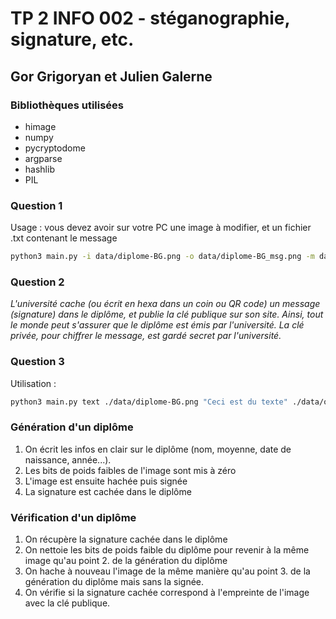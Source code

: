 # TP 2 INFO 002 - stéganographie, signature, etc.

## Gor Grigoryan et Julien Galerne

### Bibliothèques utilisées

- himage
- numpy
- pycryptodome
- argparse
- hashlib
- PIL

### Question 1

Usage : vous devez avoir sur votre PC une image à modifier, et un fichier .txt contenant le message

```sh
python3 main.py -i data/diplome-BG.png -o data/diplome-BG_msg.png -m data/msg.txt
```

### Question 2

_L'université cache (ou écrit en hexa dans un coin ou QR code) un message (signature) dans le diplôme, et publie la clé publique sur son site. Ainsi, tout le monde peut s'assurer que le diplôme est émis par l'université. La clé privée, pour chiffrer le message, est gardé secret par l'université._

### Question 3
Utilisation :
```sh
python3 main.py text ./data/diplome-BG.png "Ceci est du texte" ./data/output-text.png
```

### Génération d'un diplôme
1. On écrit les infos en clair sur le diplôme (nom, moyenne, date de naissance, année...).
2. Les bits de poids faibles de l'image sont mis à zéro
3. L'image est ensuite hachée puis signée 
4. La signature est cachée dans le diplôme

### Vérification d'un diplôme
1. On récupère la signature cachée dans le diplôme
2. On nettoie les bits de poids faible du diplôme pour revenir à la même image qu'au point 2. de la génération du diplôme
3. On hache à nouveau l'image de la même manière qu'au point 3. de la génération du diplôme mais sans la signée.
4. On vérifie si la signature cachée correspond à l'empreinte de l'image avec la clé publique.
